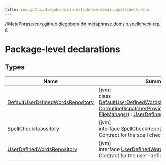 ```yaml
---
title: com.github.diegoberaldin.metaphrase.domain.spellcheck.repo
---
```

//[MetaPhrase](../../index.html)/[com.github.diegoberaldin.metaphrase.domain.spellcheck.repo](index.html)



# Package-level declarations



## Types


| Name | Summary |
|---|---|
| [DefaultUserDefinedWordsRepository](-default-user-defined-words-repository/index.html) | [jvm]<br>class [DefaultUserDefinedWordsRepository](-default-user-defined-words-repository/index.html)(dispatchers: [CoroutineDispatcherProvider](../com.github.diegoberaldin.metaphrase.core.common.coroutines/-coroutine-dispatcher-provider/index.html), fileManager: [FileManager](../com.github.diegoberaldin.metaphrase.core.common.files/-file-manager/index.html)) : [UserDefinedWordsRepository](-user-defined-words-repository/index.html) |
| [SpellCheckRepository](-spell-check-repository/index.html) | [jvm]<br>interface [SpellCheckRepository](-spell-check-repository/index.html)<br>Contract for the spell check repository. |
| [UserDefinedWordsRepository](-user-defined-words-repository/index.html) | [jvm]<br>interface [UserDefinedWordsRepository](-user-defined-words-repository/index.html)<br>Contract for the user-defined words repository. |

